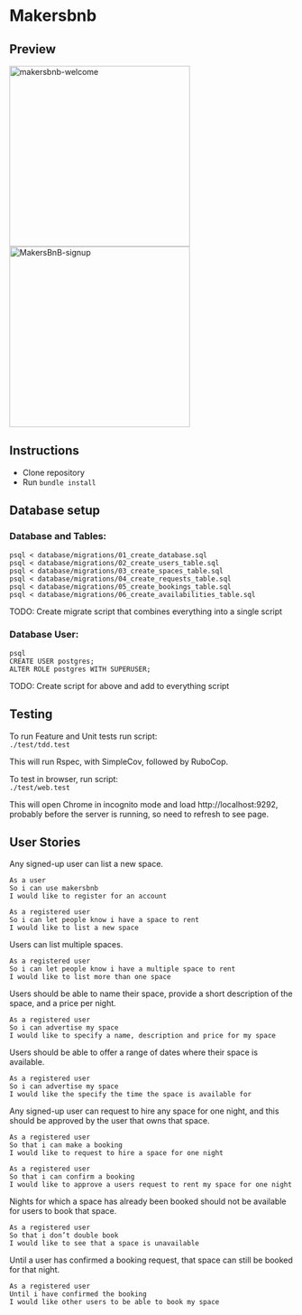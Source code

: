 # Makersbnb

## Preview
<img width="320" alt="makersbnb-welcome" src="https://user-images.githubusercontent.com/28805811/83120379-e3902700-a0c8-11ea-86a9-c15d959142f8.png">

<img width="320" alt="MakersBnB-signup" src="https://user-images.githubusercontent.com/28805811/83120467-04587c80-a0c9-11ea-9768-45350996c04e.png">

## Instructions

* Clone repository
* Run `bundle install`

## Database setup

### Database and Tables:

```
psql < database/migrations/01_create_database.sql  
psql < database/migrations/02_create_users_table.sql  
psql < database/migrations/03_create_spaces_table.sql  
psql < database/migrations/04_create_requests_table.sql  
psql < database/migrations/05_create_bookings_table.sql  
psql < database/migrations/06_create_availabilities_table.sql
```

TODO: Create migrate script that combines everything into a single script

### Database User:

```
psql
CREATE USER postgres;
ALTER ROLE postgres WITH SUPERUSER;
```

TODO: Create script for above and add to everything script

## Testing

To run Feature and Unit tests run script:  
`./test/tdd.test`

This will run Rspec, with SimpleCov, followed by RuboCop.

To test in browser, run script:  
`./test/web.test`

This will open Chrome in incognito mode and load http://localhost:9292, probably before the server is running, so need to refresh to see page.

## User Stories

Any signed-up user can list a new space.
```
As a user
So i can use makersbnb
I would like to register for an account
```
```
As a registered user
So i can let people know i have a space to rent
I would like to list a new space
```

Users can list multiple spaces.
```
As a registered user
So i can let people know i have a multiple space to rent
I would like to list more than one space
```

Users should be able to name their space, provide a short description of the space, and a price per night.
```
As a registered user
So i can advertise my space
I would like to specify a name, description and price for my space
```

Users should be able to offer a range of dates where their space is available.

```
As a registered user
So i can advertise my space
I would like the specify the time the space is available for
```

Any signed-up user can request to hire any space for one night, and this should be approved by the user that owns that space.

```
As a registered user
So that i can make a booking
I would like to request to hire a space for one night
```
```
As a registered user
So that i can confirm a booking
I would like to approve a users request to rent my space for one night
```

Nights for which a space has already been booked should not be available for users to book that space.
```
As a registered user
So that i don’t double book
I would like to see that a space is unavailable
```

Until a user has confirmed a booking request, that space can still be booked for that night.
```
As a registered user
Until i have confirmed the booking
I would like other users to be able to book my space
```
